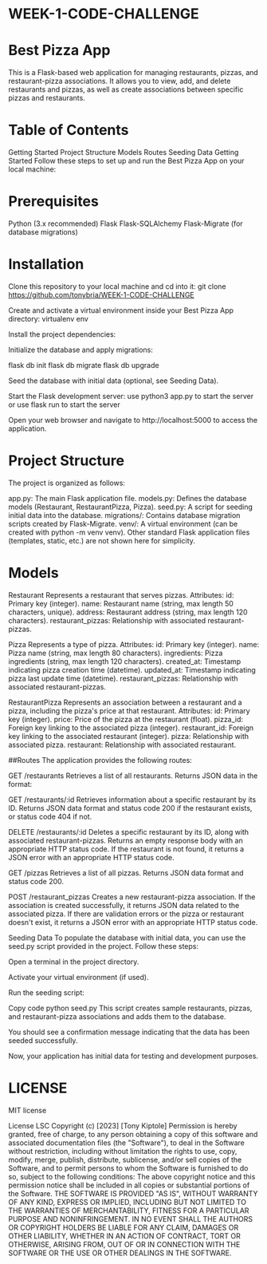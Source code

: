 # WEEK-1-CODE-CHALLENGE

 # Best Pizza App
 This is a Flask-based web application for managing restaurants, pizzas, and restaurant-pizza associations. It allows you to view, add, and delete restaurants and pizzas, as well as create associations between specific pizzas and restaurants.

# Table of Contents
Getting Started Project Structure Models Routes Seeding Data Getting Started Follow these steps to set up and run the Best Pizza App on your local machine:

# Prerequisites
Python (3.x recommended) Flask Flask-SQLAlchemy Flask-Migrate (for database migrations)

# Installation
Clone this repository to your local machine and cd into it: git clone https://github.com/tonybria/WEEK-1-CODE-CHALLENGE

Create and activate a virtual environment inside your Best Pizza App directory: virtualenv env

Install the project dependencies:

Initialize the database and apply migrations:

flask db init flask db migrate flask db upgrade

Seed the database with initial data (optional, see Seeding Data).

Start the Flask development server: use python3 app.py to start the server or use flask run to start the server

Open your web browser and navigate to http://localhost:5000 to access the application.

# Project Structure
The project is organized as follows:

app.py: The main Flask application file. models.py: Defines the database models (Restaurant, RestaurantPizza, Pizza). seed.py: A script for seeding initial data into the database. migrations/: Contains database migration scripts created by Flask-Migrate. venv/: A virtual environment (can be created with python -m venv venv). Other standard Flask application files (templates, static, etc.) are not shown here for simplicity.

# Models
Restaurant Represents a restaurant that serves pizzas. Attributes: id: Primary key (integer). name: Restaurant name (string, max length 50 characters, unique). address: Restaurant address (string, max length 120 characters). restaurant_pizzas: Relationship with associated restaurant-pizzas.

Pizza Represents a type of pizza. Attributes: id: Primary key (integer). name: Pizza name (string, max length 80 characters). ingredients: Pizza ingredients (string, max length 120 characters). created_at: Timestamp indicating pizza creation time (datetime). updated_at: Timestamp indicating pizza last update time (datetime). restaurant_pizzas: Relationship with associated restaurant-pizzas.

RestaurantPizza Represents an association between a restaurant and a pizza, including the pizza's price at that restaurant. Attributes: id: Primary key (integer). price: Price of the pizza at the restaurant (float). pizza_id: Foreign key linking to the associated pizza (integer). restaurant_id: Foreign key linking to the associated restaurant (integer). pizza: Relationship with associated pizza. restaurant: Relationship with associated restaurant.

##Routes The application provides the following routes:

GET /restaurants Retrieves a list of all restaurants. Returns JSON data in the format:

GET /restaurants/:id Retrieves information about a specific restaurant by its ID. Returns JSON data format and status code 200 if the restaurant exists, or status code 404 if not.

DELETE /restaurants/:id Deletes a specific restaurant by its ID, along with associated restaurant-pizzas. Returns an empty response body with an appropriate HTTP status code. If the restaurant is not found, it returns a JSON error with an appropriate HTTP status code.

GET /pizzas Retrieves a list of all pizzas. Returns JSON data format and status code 200.

POST /restaurant_pizzas Creates a new restaurant-pizza association. If the association is created successfully, it returns JSON data related to the associated pizza. If there are validation errors or the pizza or restaurant doesn't exist, it returns a JSON error with an appropriate HTTP status code.

Seeding Data To populate the database with initial data, you can use the seed.py script provided in the project. Follow these steps:

Open a terminal in the project directory.

Activate your virtual environment (if used).

Run the seeding script:

Copy code python seed.py This script creates sample restaurants, pizzas, and restaurant-pizza associations and adds them to the database.

You should see a confirmation message indicating that the data has been seeded successfully.

Now, your application has initial data for testing and development purposes.

# LICENSE
MIT license

License LSC Copyright (c) [2023] [Tony Kiptole] Permission is hereby granted, free of charge, to any person obtaining a copy of this software and associated documentation files (the "Software"), to deal in the Software without restriction, including without limitation the rights to use, copy, modify, merge, publish, distribute, sublicense, and/or sell copies of the Software, and to permit persons to whom the Software is furnished to do so, subject to the following conditions: The above copyright notice and this permission notice shall be included in all copies or substantial portions of the Software. THE SOFTWARE IS PROVIDED "AS IS", WITHOUT WARRANTY OF ANY KIND, EXPRESS OR IMPLIED, INCLUDING BUT NOT LIMITED TO THE WARRANTIES OF MERCHANTABILITY, FITNESS FOR A PARTICULAR PURPOSE AND NONINFRINGEMENT. IN NO EVENT SHALL THE AUTHORS OR COPYRIGHT HOLDERS BE LIABLE FOR ANY CLAIM, DAMAGES OR OTHER LIABILITY, WHETHER IN AN ACTION OF CONTRACT, TORT OR OTHERWISE, ARISING FROM, OUT OF OR IN CONNECTION WITH THE SOFTWARE OR THE USE OR OTHER DEALINGS IN THE SOFTWARE.